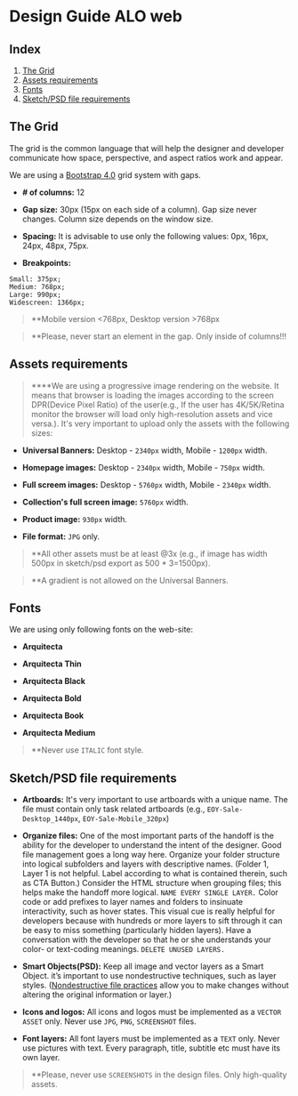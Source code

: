 
# Design Guide ALO web

## Index
1. [The Grid](#the-grid)
2. [Assets requirements](#assets-requirements)
3. [Fonts](#fonts)
4. [Sketch/PSD file requirements](#sketchpsd-file-requirements)

## The Grid

The grid is the common language that will help the designer and developer communicate how space, perspective, and aspect ratios work and appear.

We are using a [Bootstrap 4.0](https://getbootstrap.com/docs/4.2/layout/grid/) grid system with gaps.

- **# of columns:** 12

- **Gap size:** 30px (15px on each side of a column). Gap size never changes. Column size depends on the window size.

- **Spacing:** It is advisable to use only the following values: 0px, 16px, 24px, 48px, 75px.

- **Breakpoints:** 

```
Small: 375px;
Medium: 768px;
Large: 990px;
Widescreen: 1366px;
```

 > **Mobile version <768px, Desktop version >768px

> **Please, never start an element in the gap. Only inside of columns!!!

## Assets requirements

> ****We are using a progressive image rendering on the website. It means that browser is loading the images according to the screen DPR(Device Pixel Ratio) of the user(e.g., If the user has 4K/5K/Retina monitor the browser will load only high-resolution assets and vice versa.). It's very important to upload only the assets with the following sizes:

- **Universal Banners:** Desktop - `2340px` width, Mobile - `1200px` width.

- **Homepage images:** Desktop - `2340px` width, Mobile - `750px` width.

- **Full screem images:** Desktop - `5760px` width, Mobile - `2340px` width. 

- **Collection's full screen image:** `5760px` width.

- **Product image:** `930px` width.

- **File format:** `JPG` only.

> **All other assets must be at least @3x (e.g., if image has width 500px in sketch/psd export as 500 * 3=1500px).

> **A gradient is not allowed on the Universal Banners.

## Fonts

We are using only following fonts on the web-site:

- **Arquitecta**

- **Arquitecta Thin**

- **Arquitecta Black**

- **Arquitecta Bold**

- **Arquitecta Book**

- **Arquitecta Medium**

> **Never use `ITALIC` font style.

## Sketch/PSD file requirements

- **Artboards:** It's very important to use artboards with a unique name. The file must contain only task related artboards (e.g., `EOY-Sale-Desktop_1440px`, `EOY-Sale-Mobile_320px`)

- **Organize files:** 
One of the most important parts of the handoff is the ability for the developer to understand the intent of the designer.
Good file management goes a long way here. Organize your folder structure into logical subfolders and layers with descriptive names. (Folder 1, Layer 1 is not helpful. Label according to what is contained therein, such as CTA Button.) 
Consider the HTML structure when grouping files; this helps make the handoff more logical. `NAME EVERY SINGLE LAYER.`
Color code or add prefixes to layer names and folders to insinuate interactivity, such as hover states. This visual cue is really helpful for developers because with hundreds or more layers to sift through it can be easy to miss something (particularly hidden layers). Have a conversation with the developer so that he or she understands your color- or text-coding meanings. `DELETE UNUSED LAYERS.`

- **Smart Objects(PSD):** Keep all image and vector layers as a Smart Object. it’s important to use nondestructive techniques, such as layer styles. ([Nondestructive file practices](https://helpx.adobe.com/photoshop/using/nondestructive-editing.html) allow you to make changes without altering the original information or layer.)

- **Icons and logos:** All icons and logos must be implemented as a `VECTOR ASSET` only. Never use `JPG`, `PNG`, `SCREENSHOT` files.

- **Font layers:** All font layers must be implemented as a `TEXT` only. Never use pictures with text. Every paragraph, title, subtitle etc must have its own layer.

> **Please, never use `SCREENSHOTS` in the design files. Only high-quality assets.
